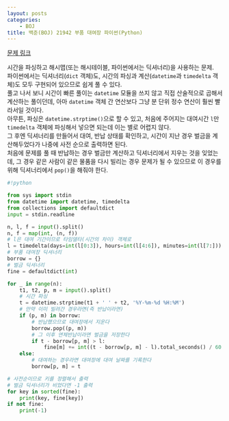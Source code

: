 ```yaml
---
layout: posts
categories:
    - BOJ
title: 백준(BOJ) 21942 부품 대여장 파이썬(Python)
---
```


[문제 링크](https://www.acmicpc.net/problem/21942)

시간을 파싱하고 해시맵(또는 해시테이블, 파이썬에서는 딕셔너리)을 사용하는 문제.  
파이썬에서는 딕셔너리(`dict` 객체)도, 시간의 파싱과 계산(`datetime`과 `timedelta` 객체)도 모두 구현되어 있으므로 쉽게 풀 수 있다.  
풀고 나서 보니 시간이 빠른 풀이는 `datetime` 모듈을 쓰지 않고 직접 산술적으로 곱해서 계산하는 풀이던데, 아마 `datetime` 객체 간 연산보다 그냥 분 단위 정수 연산이 훨씬 빨라서일 것이다.  
아무튼, 파싱은 `datetime.strptime()`으로 할 수 있고, 처음에 주어지는 대여시간 `l`만 `timedelta` 객체에 파싱해서 넣으면 되는데 이는 별로 어렵지 않다.  
그 후엔 딕셔너리를 만들어서 대여, 반납 상태를 확인하고, 시간이 지난 경우 벌금을 계산해두었다가 나중에 사전 순으로 출력하면 된다.  
처음에 문제를 풀 때 반납하는 경우 벌금만 계산하고 딕셔너리에서 지우는 것을 잊었는데, 그 경우 같은 사람이 같은 물품을 다시 빌리는 경우 문제가 될 수 있으므로 이 경우를 위해 딕셔너리에서 `pop()`을 해줘야 한다.  


```python
#!python

from sys import stdin
from datetime import datetime, timedelta
from collections import defaultdict
input = stdin.readline

n, l, f = input().split()
n, f = map(int, (n, f))
# l은 대여 기간이므로 타임델타(시간의 차이) 객체로
l = timedelta(days=int(l[0:3]), hours=int(l[4:6]), minutes=int(l[7:]))
# 부품 대여장 딕셔너리
borrow = {}
# 벌금 딕셔너리
fine = defaultdict(int)

for _ in range(n):
    t1, t2, p, m = input().split()
    # 시간 파싱
    t = datetime.strptime(t1 + ' ' + t2, '%Y-%m-%d %H:%M')
    # 만약 이미 빌려간 경우라면(즉 반납이라면)
    if (p, m) in borrow:
        # 반납했으므로 대여장에서 지운다
        borrow.pop((p, m))
        # 그 이후 연체반납이라면 벌금을 저장한다
        if t - borrow[p, m] > l:
            fine[m] += int((t - borrow[p, m] - l).total_seconds() / 60 * f)
    else:
        # 대여하는 경우라면 대여장에 대여 날짜를 기록한다
        borrow[p, m] = t

# 사전순이므로 키를 정렬해서 출력
# 벌금 딕셔너리가 비었다면 -1 출력
for key in sorted(fine):
    print(key, fine[key])
if not fine:
    print(-1)
```

